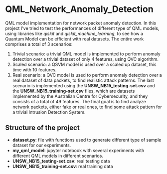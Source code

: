# QML_Network_Anomaly_Detection
QML model implementation for network packet anomaly detection. In this project I've tried to test the performances of different type of QML models, using libraries like *qiskit* and *qiskit_machine_learning*, to see how a Quantum Model can be efficient with real datasets. The entire work comprises a total of 3 scenarios:
1. Trivial scenario: a trivial QML model is implemented to perform anomaly detection over a trivial dataset of only 4 features, using QVC algorithm.
2. Scaled scenario: a QSVM model is used over a scaled up dataset, this time with 10 features.
3. Real scenario: a QVC model is used to perform anomaly detection over a real dataset of data packets, to find realistic attack patterns.
The last scenario is implemented using the **UNSW_NB15_testing-set.csv** and the **UNSW_NB15_training-set.csv** files, which are datasets implemented by the Australian Centre for Cybersecurity, and they consists of a total of 49 features.
The final goal is to find analyze network packets, either fake or real ones, to find some attack pattern for a trivial Intrusion Detection System.
## Structure of the project
- **dataset.py**: file with functions used to generate different type of sample dataset for our experiments.
- **my_qml_model**: jupyter notebook with several experiments with different QML models in different scenarios.
- **UNSW_NB15_testing-set.csv**: real testing data
- **UNSW_NB15_training-set.csv**: real training data

